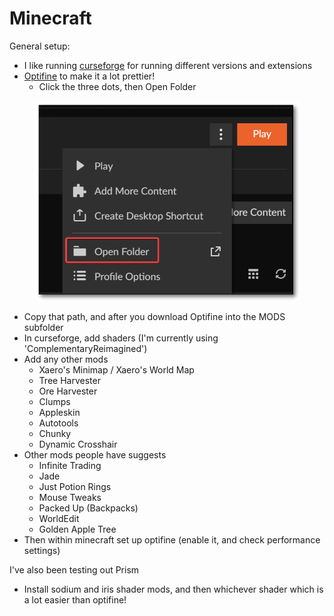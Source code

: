 # Minecraft

General setup:

* I like running [curseforge](https://www.curseforge.com/) for running different versions and extensions
* [Optifine](https://optifine.net/home) to make it a lot prettier!
  * Click the three dots, then Open Folder

<figure><img src="../.gitbook/assets/image.png" alt=""><figcaption></figcaption></figure>

* Copy that path, and after you download Optifine into the MODS subfolder
* In curseforge, add shaders (I'm currently using 'ComplementaryReimagined')
* Add any other mods
  * Xaero's Minimap / Xaero's World Map
  * Tree Harvester
  * Ore Harvester
  * Clumps
  * Appleskin
  * Autotools
  * Chunky
  * Dynamic Crosshair
* Other mods people have suggests
  * Infinite Trading
  * Jade
  * Just Potion Rings
  * Mouse Tweaks
  * Packed Up (Backpacks)
  * WorldEdit
  * Golden Apple Tree
* Then within minecraft set up optifine (enable it, and check performance settings)



I've also been testing out Prism

* Install sodium and iris shader mods, and then whichever shader which is a lot easier than optifine!



